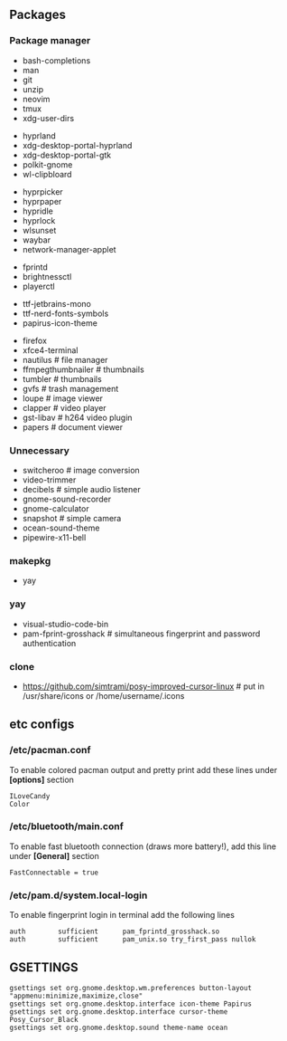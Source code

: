 ## Packages
### Package manager
- bash-completions
- man
- git
- unzip
- neovim
- tmux
- xdg-user-dirs
<!--  -->
- hyprland
- xdg-desktop-portal-hyprland
- xdg-desktop-portal-gtk
- polkit-gnome
- wl-clipbloard
<!--  -->
- hyprpicker
- hyprpaper
- hypridle 
- hyprlock
- wlsunset
- waybar
- network-manager-applet
<!--  -->
- fprintd
- brightnessctl
- playerctl
<!--  -->
- ttf-jetbrains-mono
- ttf-nerd-fonts-symbols
- papirus-icon-theme
<!--  -->
- firefox
- xfce4-terminal
- nautilus # file manager
- ffmpegthumbnailer # thumbnails
- tumbler # thumbnails
- gvfs # trash management
- loupe # image viewer
- clapper # video player
- gst-libav # h264 video plugin
- papers # document viewer

### Unnecessary
- switcheroo # image conversion
- video-trimmer
- decibels # simple audio listener
- gnome-sound-recorder
- gnome-calculator
- snapshot # simple camera
- ocean-sound-theme
- pipewire-x11-bell


### makepkg
- yay

### yay
- visual-studio-code-bin
- pam-fprint-grosshack # simultaneous fingerprint and password authentication

### clone
- https://github.com/simtrami/posy-improved-cursor-linux # put in /usr/share/icons or /home/username/.icons


## etc configs

### /etc/pacman.conf
To enable colored pacman output and pretty print add these lines under **[options]** section
```
ILoveCandy
Color
```

### /etc/bluetooth/main.conf
To enable fast bluetooth connection (draws more battery!), add this line under **[General]** section
```
FastConnectable = true
```

### /etc/pam.d/system.local-login
To enable fingerprint login in terminal add the following lines
```
auth		sufficient  	pam_fprintd_grosshack.so
auth		sufficient  	pam_unix.so try_first_pass nullok
```

## GSETTINGS
```
gsettings set org.gnome.desktop.wm.preferences button-layout "appmenu:minimize,maximize,close"
gsettings set org.gnome.desktop.interface icon-theme Papirus
gsettings set org.gnome.desktop.interface cursor-theme Posy_Cursor_Black
gsettings set org.gnome.desktop.sound theme-name ocean
```